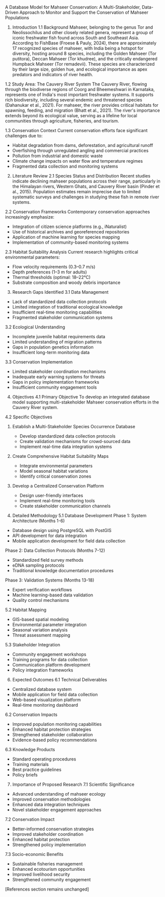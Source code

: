 A Database Model for Mahseer Conservation: A Multi-Stakeholder, Data-Driven Approach to Monitor and Support the Conservation of Mahseer Populations

1. Introduction
1.1 Background
Mahseer, belonging to the genus Tor and Neolissochilus and other closely related genera, represent a group of iconic freshwater fish found across South and Southeast Asia. According to FishBase (Froese & Pauly, 2024), there are approximately 17 recognized species of mahseer, with India being a hotspot for diversity, hosting around 8 species, including the Golden Mahseer (Tor putitora), Deccan Mahseer (Tor khudree), and the critically endangered Humpback Mahseer (Tor remadevii). These species are characterized by their large size, golden hue, and ecological importance as apex predators and indicators of river health.

1.2 Study Area: The Cauvery River System 
The Cauvery River, flowing through the biodiverse regions of Coorg and Bheemeshwari in Karnataka, represents one of India's most important freshwater systems. It supports rich biodiversity, including several endemic and threatened species (Dahanukar et al., 2021). For mahseer, the river provides critical habitats for spawning, feeding, and migration (Bhatt et al., 2021). The river's importance extends beyond its ecological value, serving as a lifeline for local communities through agriculture, fisheries, and tourism.

1.3 Conservation Context
Current conservation efforts face significant challenges due to:
- Habitat degradation from dams, deforestation, and agricultural runoff
- Overfishing through unregulated angling and commercial practices
- Pollution from industrial and domestic waste
- Climate change impacts on water flow and temperature regimes
- Fragmented data collection and monitoring systems

2. Literature Review
2.1 Species Status and Distribution
Recent studies indicate declining mahseer populations across their range, particularly in the Himalayan rivers, Western Ghats, and Cauvery River basin (Pinder et al., 2015). Population estimates remain imprecise due to limited systematic surveys and challenges in studying these fish in remote river systems.

2.2 Conservation Frameworks
Contemporary conservation approaches increasingly emphasize:
- Integration of citizen science platforms (e.g., iNaturalist)
- Use of historical archives and georeferenced repositories
- Application of machine learning for species mapping
- Implementation of community-based monitoring systems

2.3 Habitat Suitability Analysis
Current research highlights critical environmental parameters:
- Flow velocity requirements (0.3–0.7 m/s)
- Depth preferences (1–3 m for adults)
- Thermal thresholds (optimal: 18–22°C)
- Substrate composition and woody debris importance

3. Research Gaps Identified
3.1 Data Management
- Lack of standardized data collection protocols
- Limited integration of traditional ecological knowledge
- Insufficient real-time monitoring capabilities
- Fragmented stakeholder communication systems

3.2 Ecological Understanding
- Incomplete juvenile habitat requirements data
- Limited understanding of migration patterns
- Gaps in population genetics information
- Insufficient long-term monitoring data

3.3 Conservation Implementation
- Limited stakeholder coordination mechanisms
- Inadequate early warning systems for threats
- Gaps in policy implementation frameworks
- Insufficient community engagement tools

4. Objectives
4.1 Primary Objective
To develop an integrated database model supporting multi-stakeholder Mahseer conservation efforts in the Cauvery River system.

4.2 Specific Objectives
1. Establish a Multi-Stakeholder Species Occurrence Database
   - Develop standardized data collection protocols
   - Create validation mechanisms for crowd-sourced data
   - Implement real-time data integration systems

2. Create Comprehensive Habitat Suitability Maps
   - Integrate environmental parameters
   - Model seasonal habitat variations
   - Identify critical conservation zones

3. Develop a Centralized Conservation Platform
   - Design user-friendly interfaces
   - Implement real-time monitoring tools
   - Create stakeholder communication channels

5. Detailed Methodology
5.1 Database Development
Phase 1: System Architecture (Months 1-6)
- Database design using PostgreSQL with PostGIS
- API development for data integration
- Mobile application development for field data collection

Phase 2: Data Collection Protocols (Months 7-12)
- Standardized field survey methods
- eDNA sampling protocols
- Traditional knowledge documentation procedures

Phase 3: Validation Systems (Months 13-18)
- Expert verification workflows
- Machine learning-based data validation
- Quality control mechanisms

5.2 Habitat Mapping
- GIS-based spatial modeling
- Environmental parameter integration
- Seasonal variation analysis
- Threat assessment mapping

5.3 Stakeholder Integration
- Community engagement workshops
- Training programs for data collection
- Communication platform development
- Policy integration frameworks

6. Expected Outcomes
6.1 Technical Deliverables
- Centralized database system
- Mobile application for field data collection
- Web-based visualization platform
- Real-time monitoring dashboard

6.2 Conservation Impacts
- Improved population monitoring capabilities
- Enhanced habitat protection strategies
- Strengthened stakeholder collaboration
- Evidence-based policy recommendations

6.3 Knowledge Products
- Standard operating procedures
- Training materials
- Best practice guidelines
- Policy briefs

7. Importance of Proposed Research
7.1 Scientific Significance
- Advanced understanding of mahseer ecology
- Improved conservation methodologies
- Enhanced data integration techniques
- Novel stakeholder engagement approaches

7.2 Conservation Impact
- Better-informed conservation strategies
- Improved stakeholder coordination
- Enhanced habitat protection
- Strengthened policy implementation

7.3 Socio-economic Benefits
- Sustainable fisheries management
- Enhanced ecotourism opportunities
- Improved livelihood security
- Strengthened community engagement

[References section remains unchanged]